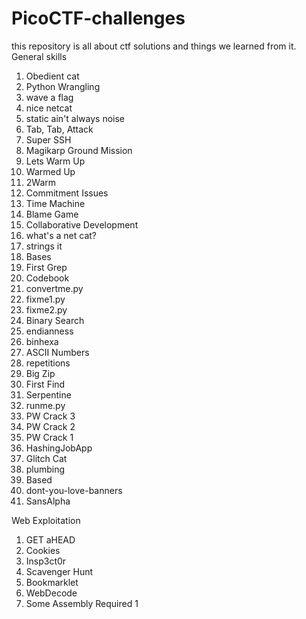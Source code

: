 # PicoCTF-challenges
this repository is all about ctf solutions and things we learned from it.
General skills
1. Obedient cat
2. Python Wrangling
3. wave a flag
4. nice netcat
5. static ain't always noise
6. Tab, Tab, Attack
7. Super SSH
8. Magikarp Ground Mission
9. Lets Warm Up
10. Warmed Up
11. 2Warm
12. Commitment Issues
13. Time Machine
14. Blame Game
15. Collaborative Development
16. what's a net cat?
17. strings it
18. Bases
19. First Grep
20. Codebook
21. convertme.py
22. fixme1.py
23. fixme2.py
24. Binary Search
25. endianness
26. binhexa
27. ASCII Numbers
28. repetitions
29. Big Zip
30. First Find
31. Serpentine
32. runme.py
33. PW Crack 3
34. PW Crack 2
35. PW Crack 1
36. HashingJobApp
37. Glitch Cat
38. plumbing
39. Based
40. dont-you-love-banners
41. SansAlpha

Web Exploitation
1. GET aHEAD
2. Cookies
3. Insp3ct0r
4. Scavenger Hunt
5. Bookmarklet
6. WebDecode
7. Some Assembly Required 1

